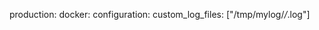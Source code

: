 <!-- layout:code post: building-a-manifest-file_specify-additional-livelog-files -->


production:
    docker:
        configuration:
            custom_log_files: ["/tmp/mylog/*/*.log"]
